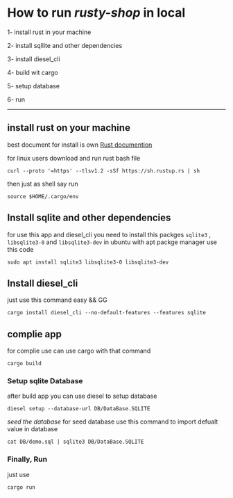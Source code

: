 # How to run *rusty-shop* in local

1- install rust in your machine

2- install sqllite and other dependencies

3- install diesel_cli

4- build wit cargo

5- setup database

6- run

----
## install rust on your machine 
best document for install is own [Rust documention](https://www.rust-lang.org/tools/install)

for linux users download and run rust bash file
```
curl --proto '=https' --tlsv1.2 -sSf https://sh.rustup.rs | sh
```
then just as shell say run
```
source $HOME/.cargo/env
```

## Install sqlite and other dependencies
for use this app and diesel_cli you need to install this packges `sqlite3` , `libsqlite3-0` and `libsqlite3-dev`
in ubuntu with apt packge manager use this code
```
sudo apt install sqlite3 libsqlite3-0 libsqlite3-dev 
```

## Install diesel_cli
just use this command easy && GG
```
cargo install diesel_cli --no-default-features --features sqlite
```


## complie app
for complie use can use cargo with that command
```
cargo build
```

### Setup sqlite Database
after build app you can use diesel to setup database
```
diesel setup --database-url DB/DataBase.SQLITE
```
 *seed the database* 
for seed database use this command to import defualt value in database
```
cat DB/demo.sql | sqlite3 DB/DataBase.SQLITE

```


### Finally, Run

just use
```
cargo run
```
